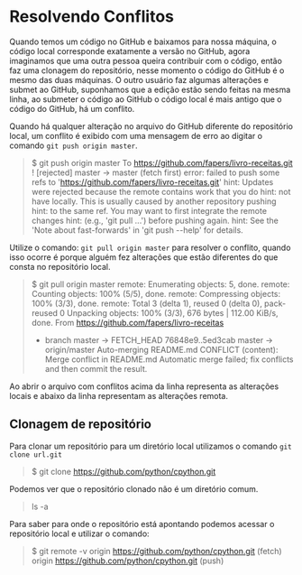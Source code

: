# Resolvendo Conflitos

Quando temos um código no GitHub e baixamos para nossa máquina, o código local corresponde exatamente a versão no GitHub, agora imaginamos que uma outra pessoa queira contribuir com o código, então faz uma clonagem do repositório, nesse momento o código do GitHub é o mesmo das duas máquinas. O outro usuário faz algumas alterações e submet ao GitHub, suponhamos que a edição estão sendo feitas na mesma linha, ao submeter o código ao GitHub o código local é mais antigo que o código do GitHub, há um conflito.

Quando há qualquer alteração no arquivo do GitHub diferente do repositório local, um conflito é exibido com uma mensagem de erro ao digitar o comando `git push origin master`. 

>$ git push origin master
>To https://github.com/fapers/livro-receitas.git
> ! [rejected]        master -> master (fetch first)
>error: failed to push some refs to 'https://github.com/fapers/livro-receitas.git'
>hint: Updates were rejected because the remote contains work that you do
>hint: not have locally. This is usually caused by another repository pushing
>hint: to the same ref. You may want to first integrate the remote changes
>hint: (e.g., 'git pull ...') before pushing again.
>hint: See the 'Note about fast-forwards' in 'git push --help' for details.

Utilize o comando: `git pull origin master` para resolver o conflito, quando isso ocorre é porque alguém fez alterações que estão diferentes do que consta no repositório local.

>$ git pull origin master
>remote: Enumerating objects: 5, done.
>remote: Counting objects: 100% (5/5), done.
>remote: Compressing objects: 100% (3/3), done.
>remote: Total 3 (delta 1), reused 0 (delta 0), pack-reused 0
>Unpacking objects: 100% (3/3), 676 bytes | 112.00 KiB/s, done.
>From https://github.com/fapers/livro-receitas
>
> * branch            master     -> FETCH_HEAD
> 76848e9..5ed3cab  master     -> origin/master
>Auto-merging README.md
>CONFLICT (content): Merge conflict in README.md
>Automatic merge failed; fix conflicts and then commit the result.

Ao abrir o arquivo com conflitos acima da linha representa as alterações locais e abaixo da linha representam as alterações remota.

## Clonagem de repositório

Para clonar um repositório para um diretório local utilizamos o comando `git clone url.git`

> $ git clone https://github.com/python/cpython.git

Podemos ver que o repositório clonado não é um diretório comum.

> ls -a

Para saber para onde o repositório está apontando podemos acessar o repositório local e utilizar o comando:

> $ git remote -v
> origin  https://github.com/python/cpython.git (fetch)
> origin  https://github.com/python/cpython.git (push)

